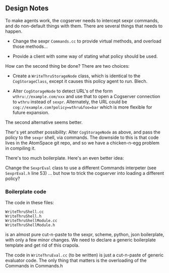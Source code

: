 
Design Notes
------------
To make agents work, the cogserver needs to intercept sexpr commands,
and do non-default things with them.  There are several things that
needs to happen.

* Change the sexpr `Commands.cc` to provide virtual methods, and
  overload those methods...

* Provide a client with some way of stating what policy should be used.

How can the second thing be done?  There are two choices:

* Create a `WriteThruStorageNode` class, which is identical to the
  `CogStorageClass`, except it causes this policy agent to run.
  Blech.

* Alter `CogStorageNode` to detect URL's of the form
  `wthru://example.com/xxx` and use that to open a Cogserver connection
  to `wthru` instead of `sexpr`.  Alternately, the URL could be
  `cog://example.com?policy=wthru&foo=bar` which is more flexible for
  future expansion.

The second alternative seems better.

Ther's yet another possibility: Alter `CogStorageNode` as above, and
pass the policy to the `sexpr` shell, via commands.  The downside to
this is that code lives in the AtomSpace git repo, and so we have a
chicken-n-egg problem in compiling it.

There's too much boilerplate. Here's an even better idea:

Change the `SexprEval` class to use a different Commands interpeter
(see `SexprEval.h` line 53) ... but how to trick the cogserver into
loading a different policy?

### Boilerplate code
The code in these files:
```
WriteThruShell.cc
WriteThruShell.h
WriteThruShellModule.cc
WriteThruShellModule.h
```
is an almost pure cut-n-paste to the sexpr, scheme, python, json
boilerplate, with only a few minor changes.  We need to declare a
generic boilerplate template and get rid of this crapola.

The code in `WriteThruEval.cc` (to be written) is just a cut-n-paste
of generic evaluator code. The only thing that matters is the
overloading of the Commands in Commands.h
